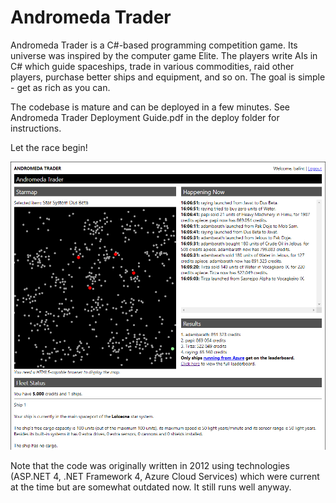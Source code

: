 # Andromeda Trader
Andromeda Trader is a C#-based programming competition game. Its universe was inspired by the computer game Elite. The players write AIs in C# which guide spaceships, trade in various commodities, raid other players, purchase better ships and equipment, and so on. The goal is simple - get as rich as you can. 

The codebase is mature and can be deployed in a few minutes. See Andromeda Trader Deployment Guide.pdf in the deploy folder for instructions.

Let the race begin!

![Andromeda Trader Starmap](/screenshot-starmap.png "Starmap")

Note that the code was originally written in 2012 using technologies (ASP.NET 4, .NET Framework 4, Azure Cloud Services) which were current at the time but are somewhat outdated now. It still runs well anyway.